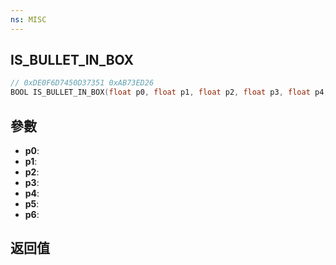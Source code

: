 ```yaml
---
ns: MISC
---
```

## IS_BULLET_IN_BOX

```c
// 0xDE0F6D7450D37351 0xAB73ED26
BOOL IS_BULLET_IN_BOX(float p0, float p1, float p2, float p3, float p4, float p5, BOOL p6);
```


## 參數
* **p0**: 
* **p1**: 
* **p2**: 
* **p3**: 
* **p4**: 
* **p5**: 
* **p6**: 

## 返回值
